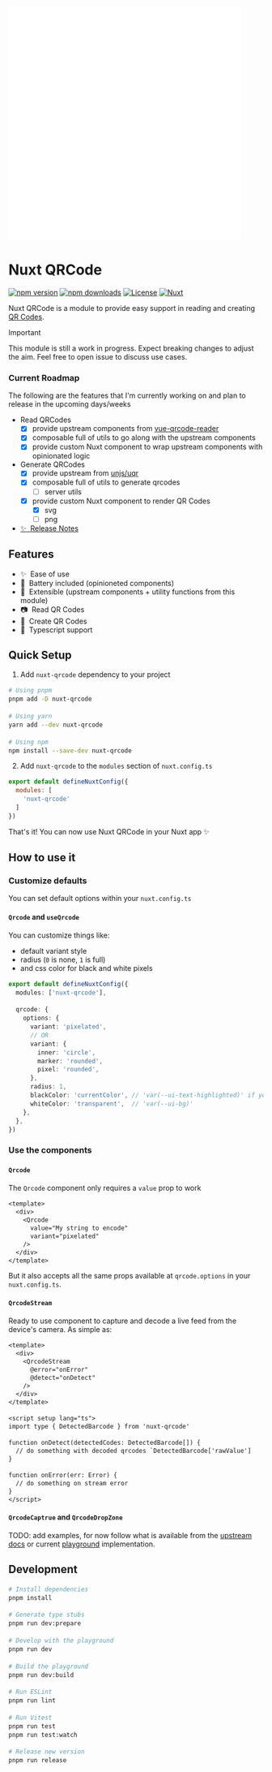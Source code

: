 ![QRCode for `qrcode.s94.dev`](/docs/public/qrcode.s94.dev.svg)

# Nuxt QRCode

[![npm version][npm-version-src]][npm-version-href]
[![npm downloads][npm-downloads-src]][npm-downloads-href]
[![License][license-src]][license-href]
[![Nuxt][nuxt-src]][nuxt-href]

Nuxt QRCode is a module to provide easy support in reading and creating [QR Codes](https://en.wikipedia.org/wiki/QR_code).

> [!Important]
> This module is still a work in progress.
> Expect breaking changes to adjust the aim. Feel free to open issue to discuss use cases.

### Current Roadmap

The following are the features that I'm currently working on and plan to release in the upcoming days/weeks

- Read QRCodes
  - [x] provide upstream components from [vue-qrcode-reader](https://github.com/gruhn/vue-qrcode-reader)
  - [x] composable full of utils to go along with the upstream components
  - [x] provide custom Nuxt component to wrap upstream components with opinionated logic
- Generate QRCodes
  - [x] provide upstream from [unjs/uqr](https://github.com/unjs/uqr)
  - [x] composable full of utils to generate qrcodes
    - [ ] server utils
  - [x] provide custom Nuxt component to render QR Codes
    - [x] svg
    - [ ] png

- [✨ &nbsp;Release Notes](/CHANGELOG.md)
<!-- - [🏀 Online playground](https://stackblitz.com/github/your-org/nuxt-qrcode?file=playground%2Fapp.vue) -->
<!-- - [📖 &nbsp;Documentation](https://example.com) -->

## Features

- ✨ &nbsp;Ease of use
- 🔋 &nbsp;Battery included (opinioneted components)
- 🧩 &nbsp;Extensible (upstream components + utility functions from this module)
- 📷 &nbsp;Read QR Codes
- 📝 &nbsp;Create QR Codes
- 📘 &nbsp;Typescript support

## Quick Setup

1. Add `nuxt-qrcode` dependency to your project

```bash
# Using pnpm
pnpm add -D nuxt-qrcode

# Using yarn
yarn add --dev nuxt-qrcode

# Using npm
npm install --save-dev nuxt-qrcode
```

2. Add `nuxt-qrcode` to the `modules` section of `nuxt.config.ts`

```js
export default defineNuxtConfig({
  modules: [
    'nuxt-qrcode'
  ]
})
```

That's it! You can now use Nuxt QRCode in your Nuxt app ✨

## How to use it

### Customize defaults

You can set default options within your `nuxt.config.ts`

#### `Qrcode` and `useQrcode`

You can customize things like:
- default variant style
- radius (`0` is none, `1` is full)
- and css color for black and white pixels

```ts
export default defineNuxtConfig({
  modules: ['nuxt-qrcode'],

  qrcode: {
    options: {
      variant: 'pixelated',
      // OR
      variant: {
        inner: 'circle',
        marker: 'rounded',
        pixel: 'rounded',
      },
      radius: 1,
      blackColor: 'currentColor', // 'var(--ui-text-highlighted)' if you are using `@nuxt/ui` v3
      whiteColor: 'transparent',  // 'var(--ui-bg)'
    },
  },
})
```

### Use the components

#### `Qrcode`

The `Qrcode` component only requires a `value` prop to work

```vue
<template>
  <div>
    <Qrcode
      value="My string to encode"
      variant="pixelated"
    />
  </div>
</template>
```

But it also accepts all the same props available at `qrcode.options` in your `nuxt.config.ts`.

#### `QrcodeStream`

Ready to use component to capture and decode a live feed from the device's camera. As simple as:

```vue
<template>
  <div>
    <QrcodeStream
      @error="onError"
      @detect="onDetect"
    />
  </div>
</template>

<script setup lang="ts">
import type { DetectedBarcode } from 'nuxt-qrcode'

function onDetect(detectedCodes: DetectedBarcode[]) {
  // do something with decoded qrcodes `DetectedBarcode['rawValue']
}

function onError(err: Error) {
  // do something on stream error
}
</script>
```

#### `QrcodeCaptrue` and `QrcodeDropZone`

TODO: add examples, for now follow what is available from the [upstream docs](https://gruhn.github.io/vue-qrcode-reader/) or current [playground](/playground/) implementation.

## Development

```bash
# Install dependencies
pnpm install

# Generate type stubs
pnpm run dev:prepare

# Develop with the playground
pnpm run dev

# Build the playground
pnpm run dev:build

# Run ESLint
pnpm run lint

# Run Vitest
pnpm run test
pnpm run test:watch

# Release new version
pnpm run release
```

<!-- Badges -->
[npm-version-src]: https://img.shields.io/npm/v/nuxt-qrcode/latest.svg?style=flat&colorA=020420&colorB=00DC82
[npm-version-href]: https://npmjs.com/package/nuxt-qrcode

[npm-downloads-src]: https://img.shields.io/npm/dm/nuxt-qrcode.svg?style=flat&colorA=020420&colorB=00DC82
[npm-downloads-href]: https://npmjs.com/package/nuxt-qrcode

[license-src]: https://img.shields.io/npm/l/nuxt-qrcode.svg?style=flat&colorA=020420&colorB=00DC82
[license-href]: https://npmjs.com/package/nuxt-qrcode

[nuxt-src]: https://img.shields.io/badge/Nuxt-020420?logo=nuxt.js
[nuxt-href]: https://nuxt.com
